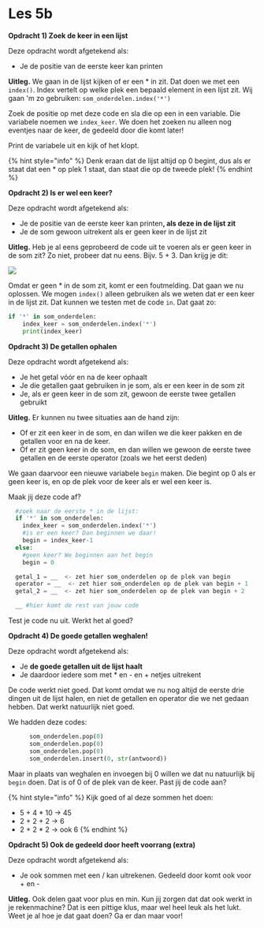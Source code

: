 # Les 5b

**Opdracht 1) Zoek de keer in een lijst**

Deze opdracht wordt afgetekend als:

* Je de positie van de eerste keer kan printen

**Uitleg.** We gaan in de lijst kijken of er een \* in zit. Dat doen we met een `index()`. Index vertelt op welke plek een bepaald element in een lijst zit. Wij gaan 'm zo gebruiken: `som_onderdelen.index('*')`

Zoek de positie op met deze code en sla die op een in een variable. Die variabele noemen we `index_keer`. We doen het zoeken nu alleen nog eventjes naar de keer, de gedeeld door die komt later!

Print de variabele uit en kijk of het klopt.

{% hint style="info" %}
Denk eraan dat de lijst altijd op 0 begint, dus als er staat dat een \* op plek 1 staat, dan staat die op de tweede plek!
{% endhint %}

**Opdracht 2) Is er wel een keer?**

Deze opdracht wordt afgetekend als:

* Je de positie van de eerste keer kan printe&#x6E;**, als deze in de lijst zit**
* Je de som gewoon uitrekent als er geen keer in de lijst zit&#x20;

**Uitleg.** Heb je al eens geprobeerd de code uit te voeren als er geen keer in de som zit? Zo niet, probeer dat nu eens. Bijv. 5 + 3. Dan krijg je dit:

![](<../../.gitbook/assets/image (10).png>)

Omdat er geen \* in de som zit, komt er een foutmelding. Dat gaan we nu oplossen. We mogen `index()` alleen gebruiken als we weten dat er een keer in de lijst zit. Dat kunnen we testen met de code `in`. Dat gaat zo:

```python
if '*' in som_onderdelen:
    index_keer = som_onderdelen.index('*')
    print(index_keer)
```

**Opdracht 3) De getallen ophalen**

Deze opdracht wordt afgetekend als:

* Je het getal vóór en na de keer ophaalt
* Je die getallen gaat gebruiken in je som, als er een keer in de som zit
* Je, als er geen keer in de som zit, gewoon de eerste twee getallen gebruikt

**Uitleg.** Er kunnen nu twee situaties aan de hand zijn:

* Of er zit een keer in de som, en dan willen we die keer pakken en de getallen voor en na de keer.&#x20;
* Of er zit geen keer in de som, en dan willen we gewoon de eerste twee getallen en de eerste operator (zoals we het eerst deden)

We gaan daarvoor een nieuwe variabele `begin` maken. Die begint op 0 als er geen keer is, en op de plek voor de keer als er wel een keer is.

Maak jij deze code af?

```python
  #zoek naar de eerste * in de lijst:
  if '*' in som_onderdelen:
    index_keer = som_onderdelen.index('*')
    #is er een keer? Dan beginnen we daar!
    begin = index_keer-1
  else:
    #geen keer? We beginnen aan het begin
    begin = 0

  getal_1 = __  <- zet hier som_onderdelen op de plek van begin
  operator = __  <- zet hier som_onderdelen op de plek van begin + 1
  getal_2 = __  <- zet hier som_onderdelen op de plek van begin + 2

  __ #hier komt de rest van jouw code
```

Test je code nu uit. Werkt het al goed?

**Opdracht 4) De goede getallen weghalen!**

Deze opdracht wordt afgetekend als:

* Je **de goede getallen uit de lijst haalt**
* Je daardoor iedere som met \* en - en + netjes uitrekent

De code werkt niet goed. Dat komt omdat we nu nog altijd de eerste drie dingen uit de lijst halen, en niet de getallen en operator die we net gedaan hebben. Dat werkt natuurlijk niet goed.

We hadden deze codes:

```python
      som_onderdelen.pop(0)
      som_onderdelen.pop(0)
      som_onderdelen.pop(0)
      som_onderdelen.insert(0, str(antwoord))
```

Maar in plaats van weghalen en invoegen bij 0 willen we dat nu natuurlijk bij `begin` doen. Dat is of 0 of de plek van de keer. Past jij de code aan?

{% hint style="info" %}
Kijk goed of al deze sommen het doen:

* 5 + 4 \* 10 -> 45
* 2 + 2 + 2  -> 6
* 2 + 2 \* 2  -> ook 6
{% endhint %}

**Opdracht 5) Ook de gedeeld door heeft voorrang (extra)**

Deze opdracht wordt afgetekend als:

* Je ook sommen met een / kan uitrekenen. Gedeeld door komt ook voor + en -

**Uitleg.** Ook delen gaat voor plus en min. Kun jij zorgen dat dat ook werkt in je rekenmachine? Dat is een pittige klus, maar wel heel leuk als het lukt. Weet je al hoe je dat gaat doen? Ga er dan maar voor!&#x20;
